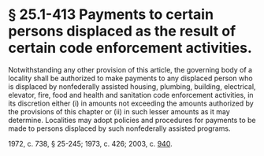 # § 25.1-413 Payments to certain persons displaced as the result of certain code enforcement activities.

<p>Notwithstanding any other provision of this article, the governing body of a locality shall be authorized to make payments to any displaced person who is displaced by nonfederally assisted housing, plumbing, building, electrical, elevator, fire, food and health and sanitation code enforcement activities, in its discretion either (i) in amounts not exceeding the amounts authorized by the provisions of this chapter or (ii) in such lesser amounts as it may determine. Localities may adopt policies and procedures for payments to be made to persons displaced by such nonfederally assisted programs.</p><p>1972, c. 738, § 25-245; 1973, c. 426; 2003, c. <a href='http://lis.virginia.gov/cgi-bin/legp604.exe?031+ful+CHAP0940'>940</a>.</p>
